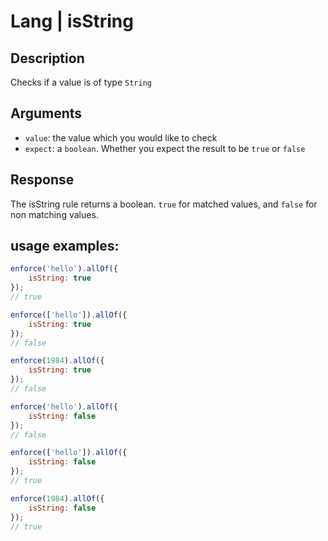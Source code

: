 # Lang | isString

## Description
Checks if a value is of type `String`

## Arguments
* `value`: the value which you would like to check
* `expect`: a `boolean`. Whether you expect the result to be `true` or `false`

## Response
The isString rule returns a boolean. `true` for matched values, and `false` for non matching values.

## usage examples:

```js
enforce('hello').allOf({
    isString: true
});
// true
```

```js
enforce(['hello']).allOf({
    isString: true
});
// false
```

```js
enforce(1984).allOf({
    isString: true
});
// false
```

```js
enforce('hello').allOf({
    isString: false
});
// false
```

```js
enforce(['hello']).allOf({
    isString: false
});
// true
```

```js
enforce(1984).allOf({
    isString: false
});
// true
```